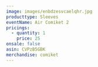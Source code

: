 ```yaml
---
image: images/enbdzesvcaelqhr.jpg
producttype: Sleeves
eventName: Air Comiket 2
pricings:
  - quantity: 1
    price: 25
onsale: false
asin: CVPzB5GBK
merchandise: comiket
---
```


